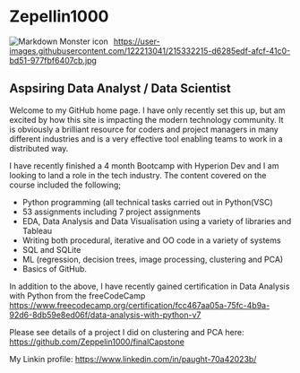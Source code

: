 # Zepellin1000

<img src="[markdownmonstericon.png](https://user-images.githubusercontent.com/122213041/215332215-d6285edf-afcf-41c0-bd51-977fbf6407cb.jpg)"
     alt="Markdown Monster icon"
     style="float: left; margin-right: 10px;" />


https://user-images.githubusercontent.com/122213041/215332215-d6285edf-afcf-41c0-bd51-977fbf6407cb.jpg

## Aspsiring Data Analyst / Data Scientist

Welcome to my GitHub home page. I have only recently set this up, but am excited by how this site is impacting the modern technology community. It is obviously a brilliant resource for coders and project managers in many different industries and is a very effective tool enabling teams to work in a distributed way.

I have recently finished a 4 month Bootcamp with Hyperion Dev and I am looking to land a role in the tech industry.  The content covered on the course included the following;

+ Python programming (all technical tasks carried out in Python(VSC)
+ 53 assignments including 7 project assignments
+ EDA, Data Analysis and Data Visualisation using a variety of libraries and Tableau
+ Writing both procedural, iterative and OO code in a variety of systems
+ SQL and SQLite 
+ ML (regression,  decision trees, image processing, clustering and PCA)
+ Basics of GitHub.

In addition to the above, I have recently gained certification in Data Analysis with Python from the freeCodeCamp  https://www.freecodecamp.org/certification/fcc467aa05a-75fc-4b9a-92d6-8db59e8ed06f/data-analysis-with-python-v7

Please see details of a project I did on clustering and PCA here: https://github.com/Zeppelin1000/finalCapstone

My Linkin profile: https://www.linkedin.com/in/paught-70a42023b/
